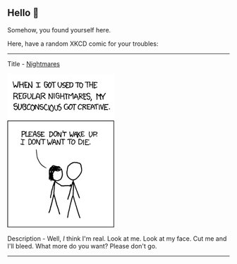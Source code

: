 ## Hello 👀

Somehow, you found yourself here.

Here, have a random XKCD comic for your troubles:

-----------------------------------

Title - [Nightmares](https://xkcd.com/390)

![Nightmares](./random_comic.png)

Description - Well, *I* think I'm real.  Look at me.  Look at my face.  Cut me and I'll bleed.  What more do you want?  Please don't go.

-----------------------------------